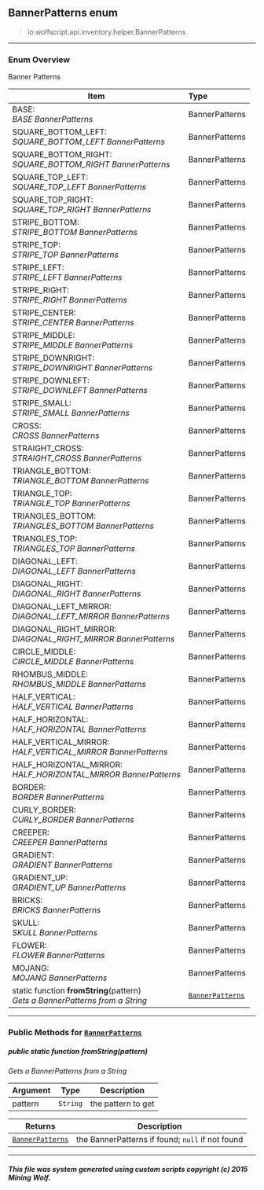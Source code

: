 ## BannerPatterns __enum__

>io.wolfscript.api.inventory.helper.BannerPatterns

---

### Enum Overview

Banner Patterns

Item | Type   
--- | :--- 
BASE: <br> _BASE BannerPatterns_ | BannerPatterns
SQUARE_BOTTOM_LEFT: <br> _SQUARE_BOTTOM_LEFT BannerPatterns_ | BannerPatterns
SQUARE_BOTTOM_RIGHT: <br> _SQUARE_BOTTOM_RIGHT BannerPatterns_ | BannerPatterns
SQUARE_TOP_LEFT: <br> _SQUARE_TOP_LEFT BannerPatterns_ | BannerPatterns
SQUARE_TOP_RIGHT: <br> _SQUARE_TOP_RIGHT BannerPatterns_ | BannerPatterns
STRIPE_BOTTOM: <br> _STRIPE_BOTTOM BannerPatterns_ | BannerPatterns
STRIPE_TOP: <br> _STRIPE_TOP BannerPatterns_ | BannerPatterns
STRIPE_LEFT: <br> _STRIPE_LEFT BannerPatterns_ | BannerPatterns
STRIPE_RIGHT: <br> _STRIPE_RIGHT BannerPatterns_ | BannerPatterns
STRIPE_CENTER: <br> _STRIPE_CENTER BannerPatterns_ | BannerPatterns
STRIPE_MIDDLE: <br> _STRIPE_MIDDLE BannerPatterns_ | BannerPatterns
STRIPE_DOWNRIGHT: <br> _STRIPE_DOWNRIGHT BannerPatterns_ | BannerPatterns
STRIPE_DOWNLEFT: <br> _STRIPE_DOWNLEFT BannerPatterns_ | BannerPatterns
STRIPE_SMALL: <br> _STRIPE_SMALL BannerPatterns_ | BannerPatterns
CROSS: <br> _CROSS BannerPatterns_ | BannerPatterns
STRAIGHT_CROSS: <br> _STRAIGHT_CROSS BannerPatterns_ | BannerPatterns
TRIANGLE_BOTTOM: <br> _TRIANGLE_BOTTOM BannerPatterns_ | BannerPatterns
TRIANGLE_TOP: <br> _TRIANGLE_TOP BannerPatterns_ | BannerPatterns
TRIANGLES_BOTTOM: <br> _TRIANGLES_BOTTOM BannerPatterns_ | BannerPatterns
TRIANGLES_TOP: <br> _TRIANGLES_TOP BannerPatterns_ | BannerPatterns
DIAGONAL_LEFT: <br> _DIAGONAL_LEFT BannerPatterns_ | BannerPatterns
DIAGONAL_RIGHT: <br> _DIAGONAL_RIGHT BannerPatterns_ | BannerPatterns
DIAGONAL_LEFT_MIRROR: <br> _DIAGONAL_LEFT_MIRROR BannerPatterns_ | BannerPatterns
DIAGONAL_RIGHT_MIRROR: <br> _DIAGONAL_RIGHT_MIRROR BannerPatterns_ | BannerPatterns
CIRCLE_MIDDLE: <br> _CIRCLE_MIDDLE BannerPatterns_ | BannerPatterns
RHOMBUS_MIDDLE: <br> _RHOMBUS_MIDDLE BannerPatterns_ | BannerPatterns
HALF_VERTICAL: <br> _HALF_VERTICAL BannerPatterns_ | BannerPatterns
HALF_HORIZONTAL: <br> _HALF_HORIZONTAL BannerPatterns_ | BannerPatterns
HALF_VERTICAL_MIRROR: <br> _HALF_VERTICAL_MIRROR BannerPatterns_ | BannerPatterns
HALF_HORIZONTAL_MIRROR: <br> _HALF_HORIZONTAL_MIRROR BannerPatterns_ | BannerPatterns
BORDER: <br> _BORDER BannerPatterns_ | BannerPatterns
CURLY_BORDER: <br> _CURLY_BORDER BannerPatterns_ | BannerPatterns
CREEPER: <br> _CREEPER BannerPatterns_ | BannerPatterns
GRADIENT: <br> _GRADIENT BannerPatterns_ | BannerPatterns
GRADIENT_UP: <br> _GRADIENT_UP BannerPatterns_ | BannerPatterns
BRICKS: <br> _BRICKS BannerPatterns_ | BannerPatterns
SKULL: <br> _SKULL BannerPatterns_ | BannerPatterns
FLOWER: <br> _FLOWER BannerPatterns_ | BannerPatterns
MOJANG: <br> _MOJANG BannerPatterns_ | BannerPatterns
static function __fromString__(pattern) <br> _Gets a BannerPatterns from a String_ | [`BannerPatterns`](BannerPatterns.md)



---


### Public Methods for [`BannerPatterns`](BannerPatterns.md)

##### <a id='fromstring'></a>public static function __fromString__(pattern)

_Gets a BannerPatterns from a String_

Argument | Type | Description  
--- | --- | --- 
pattern | `String` | the pattern to get

Returns | Description
--- | --- 
[`BannerPatterns`](BannerPatterns.md) | the BannerPatterns if found; `null` if not found


---


##### This file was system generated using custom scripts copyright (c) 2015 Mining Wolf.
	

